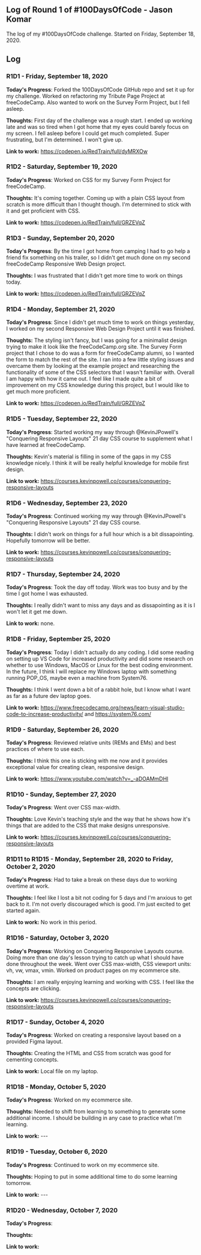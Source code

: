 ## Log of Round 1 of #100DaysOfCode - Jason Komar

The log of my #100DaysOfCode challenge. Started on Friday, September 18, 2020.

## Log

### R1D1 - Friday, September 18, 2020

**Today's Progress**: Forked the 100DaysOfCode GitHub repo and set it up for my challenge. Worked on refactoring my Tribute Page Project at freeCodeCamp. Also wanted to work on the Survey Form Project, but I fell asleep.

**Thoughts:** First day of the challenge was a rough start. I ended up working late and was so tired when I got home that my eyes could barely focus on my screen. I fell asleep before I could get much completed. Super frustrating, but I'm determined. I won't give up.

**Link to work:** https://codepen.io/RedTrain/full/dyMRXOw

### R1D2 - Saturday, September 19, 2020

**Today's Progress**: Worked on CSS for my Survey Form Project for freeCodeCamp.

**Thoughts:** It's coming together. Coming up with a plain CSS layout from scratch is more difficult than I thought though. I'm determined to stick with it and get proficient with CSS.

**Link to work:** https://codepen.io/RedTrain/full/GRZEVqZ

### R1D3 - Sunday, September 20, 2020

**Today's Progress**: By the time I got home from camping I had to go help a friend fix something on his trailer, so I didn't get much done on my second freeCodeCamp Responsive Web Design project.

**Thoughts:** I was frustrated that I didn't get more time to work on things today.

**Link to work:** https://codepen.io/RedTrain/full/GRZEVqZ

### R1D4 - Monday, September 21, 2020

**Today's Progress**: Since I didn't get much time to work on things yesterday, I worked on my second Responsive Web Design Project until it was finished.

**Thoughts:** The styling isn't fancy, but I was going for a minimalist design trying to make it look like the freeCodeCamp.org site. The Survey Form project that I chose to do was a form for freeCodeCamp alumni, so I wanted the form to match the rest of the site. I ran into a few little styling issues and overcame them by looking at the example project and researching the functionality of some of the CSS selectors that I wasn't familiar with. Overall I am happy with how it came out. I feel like I made quite a bit of improvement on my CSS knowledge during this project, but I would like to get much more proficient.

**Link to work:** https://codepen.io/RedTrain/full/GRZEVqZ

### R1D5 - Tuesday, September 22, 2020

**Today's Progress**: Started working my way through @KevinJPowell's "Conquering Responsive Layouts" 21 day CSS course to supplement what I have learned at freeCodeCamp.

**Thoughts:** Kevin's material is filling in some of the gaps in my CSS knowledge nicely. I think it will be really helpful knowledge for mobile first design.

**Link to work:** https://courses.kevinpowell.co/courses/conquering-responsive-layouts

### R1D6 - Wednesday, September 23, 2020

**Today's Progress**: Continued working my way through @KevinJPowell's "Conquering Responsive Layouts" 21 day CSS course.

**Thoughts:** I didn't work on things for a full hour which is a bit dissapointing. Hopefully tomorrow will be better.

**Link to work:** https://courses.kevinpowell.co/courses/conquering-responsive-layouts

### R1D7 - Thursday, September 24, 2020

**Today's Progress**: Took the day off today. Work was too busy and by the time I got home I was exhausted.

**Thoughts:** I really didn't want to miss any days and as dissapointing as it is I won't let it get me down.

**Link to work:** none.

### R1D8 - Friday, September 25, 2020

**Today's Progress**: Today I didn't actually do any coding. I did some reading on setting up VS Code for increased productivity and did some research on whether to use Windows, MacOS or Linux for the best coding environment. In the future, I think I will replace my Windows laptop with something running POP_OS, maybe even a machine from System76.

**Thoughts:** I think I went down a bit of a rabbit hole, but I know what I want as far as a future dev laptop goes.

**Link to work:** https://www.freecodecamp.org/news/learn-visual-studio-code-to-increase-productivity/ and https://system76.com/

### R1D9 - Saturday, September 26, 2020

**Today's Progress**: Reviewed relative units (REMs and EMs) and best practices of where to use each.

**Thoughts:** I think this one is sticking with me now and it provides exceptional value for creating clean, responsive design.

**Link to work:** https://www.youtube.com/watch?v=_-aDOAMmDHI

### R1D10 - Sunday, September 27, 2020

**Today's Progress**: Went over CSS max-width.

**Thoughts:** Love Kevin's teaching style and the way that he shows how it's things that are added to the CSS that make designs unresponsive. 

**Link to work:** https://courses.kevinpowell.co/courses/conquering-responsive-layouts

### R1D11 to R1D15 - Monday, September 28, 2020 to Friday, October 2, 2020

**Today's Progress**: Had to take a break on these days due to working overtime at work.

**Thoughts:** I feel like I lost a bit not coding for 5 days and I'm anxious to get back to it. I'm not overly discouraged which is good. I'm just excited to get started again.

**Link to work:** No work in this period.

### R1D16 - Saturday, October 3, 2020

**Today's Progress**: Working on Conquering Responsive Layouts course. Doing more than one day's lesson trying to catch up what I should have done throughout the week. Went over CSS max-width, CSS viewport units: vh, vw, vmax, vmin. Worked on product pages on my ecommerce site.

**Thoughts:** I am really enjoying learning and working with CSS. I feel like the concepts are clicking.

**Link to work:** https://courses.kevinpowell.co/courses/conquering-responsive-layouts

### R1D17 - Sunday, October 4, 2020

**Today's Progress**: Worked on creating a responsive layout based on a provided Figma layout.

**Thoughts:** Creating the HTML and CSS from scratch was good for cementing concepts.

**Link to work:** Local file on my laptop.

### R1D18 - Monday, October 5, 2020

**Today's Progress**: Worked on my ecommerce site.

**Thoughts:** Needed to shift from learning to something to generate some additional income. I should be building in any case to practice what I'm learning.

**Link to work:** ---

### R1D19 - Tuesday, October 6, 2020

**Today's Progress**: Continued to work on my ecommerce site.

**Thoughts:** Hoping to put in some additional time to do some learning tomorrow.

**Link to work:** ---

### R1D20 - Wednesday, October 7, 2020

**Today's Progress**: 

**Thoughts:** 

**Link to work:** 

